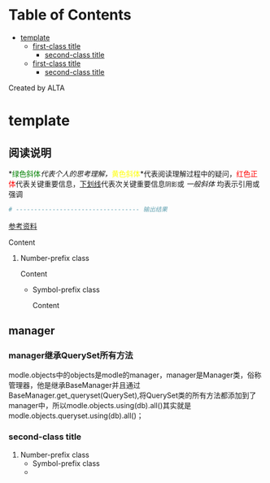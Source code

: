 
Table of Contents
=================

   * [template](#template)
      * [first-class title](#first-class-title)
         * [second-class title](#second-class-title)
      * [first-class title](#first-class-title-1)
         * [second-class title](#second-class-title-1)

Created by ALTA
# template  
## 阅读说明  

*<font color=#008000>绿色斜体</font>*代表个人的思考理解，*<font color=Yellow>黄色斜体</font>*代表阅读理解过程中的疑问，<font color=Red>红色正体</font>代表关键重要信息，<u>下划线</u>代表次关键重要信息`阴影`或 *一般斜体* 均表示引用或强调 

```python
# ---------------------------------- 输出结果
```

[参考资料](<https://www.jianshu.com/p/ac87788b55f3>)  


Content 

1. Number-prefix class  

   Content 

   - Symbol-prefix class 

     Content 

## manager  

### manager继承QuerySet所有方法  
modle.objects中的objects是modle的manager，manager是Manager类，俗称管理器，他是继承BaseManager并且通过BaseManager.get_queryset(QuerySet),将QuerySet类的所有方法都添加到了manager中，所以modle.objects.using(db).all()其实就是modle.objects.queryset.using(db).all()；  



### second-class title  

1. Number-prefix class  
   - Symbol-prefix class
   - 